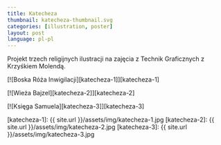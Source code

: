 ```yaml
---
title: Katecheza
thumbnail: katecheza-thumbnail.svg
categories: [illustration, poster]
layout: post
language: pl-pl
---
```


Projekt trzech religijnych ilustracji na zajęcia z Technik Graficznych z Krzyśkiem Molendą.

[![Boska Róża Inwigilacji][katecheza-1]][katecheza-1]

[![Wieża Bajzel][katecheza-2]][katecheza-2]

[![Księga Samuela][katecheza-3]][katecheza-3]

[katecheza-1]: {{ site.url }}/assets/img/katecheza-1.jpg
[katecheza-2]: {{ site.url }}/assets/img/katecheza-2.jpg
[katecheza-3]: {{ site.url }}/assets/img/katecheza-3.jpg